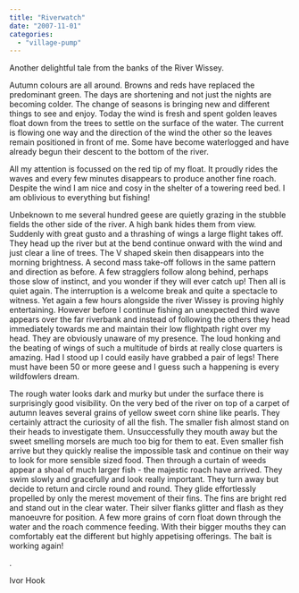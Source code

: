 ```yaml
---
title: "Riverwatch"
date: "2007-11-01"
categories: 
  - "village-pump"
---
```


Another delightful tale from the banks of the River Wissey.

Autumn colours are all around. Browns and reds have replaced the predominant green. The days are shortening and not just the nights are becoming colder. The change of seasons is bringing new and different things to see and enjoy. Today the wind is fresh and spent golden leaves float down from the trees to settle on the surface of the water. The current is flowing one way and the direction of the wind the other so the leaves remain positioned in front of me. Some have become waterlogged and have already begun their descent to the bottom of the river.

All my attention is focussed on the red tip of my float. It proudly rides the waves and every few minutes disappears to produce another fine roach. Despite the wind I am nice and cosy in the shelter of a towering reed bed. I am oblivious to everything but fishing!

Unbeknown to me several hundred geese are quietly grazing in the stubble fields the other side of the river. A high bank hides them from view. Suddenly with great gusto and a thrashing of wings a large flight takes off. They head up the river but at the bend continue onward with the wind and just clear a line of trees. The V shaped skein then disappears into the morning brightness. A second mass take-off follows in the same pattern and direction as before. A few stragglers follow along behind, perhaps those slow of instinct, and you wonder if they will ever catch up! Then all is quiet again. The interruption is a welcome break and quite a spectacle to witness. Yet again a few hours alongside the river Wissey is proving highly entertaining. However before I continue fishing an unexpected third wave appears over the far riverbank and instead of following the others they head immediately towards me and maintain their low flightpath right over my head. They are obviously unaware of my presence. The loud honking and the beating of wings of such a multitude of birds at really close quarters is amazing. Had I stood up I could easily have grabbed a pair of legs! There must have been 50 or more geese and I guess such a happening is every wildfowlers dream.

The rough water looks dark and murky but under the surface there is surprisingly good visibility. On the very bed of the river on top of a carpet of autumn leaves several grains of yellow sweet corn shine like pearls. They certainly attract the curiosity of all the fish. The smaller fish almost stand on their heads to investigate them. Unsuccessfully they mouth away but the sweet smelling morsels are much too big for them to eat. Even smaller fish arrive but they quickly realise the impossible task and continue on their way to look for more sensible sized food. Then through a curtain of weeds appear a shoal of much larger fish - the majestic roach have arrived. They swim slowly and gracefully and look really important. They turn away but decide to return and circle round and round. They glide effortlessly propelled by only the merest movement of their fins. The fins are bright red and stand out in the clear water. Their silver flanks glitter and flash as they manoeuvre for position. A few more grains of corn float down through the water and the roach commence feeding. With their bigger mouths they can comfortably eat the different but highly appetising offerings. The bait is working again!

.

Ivor Hook
